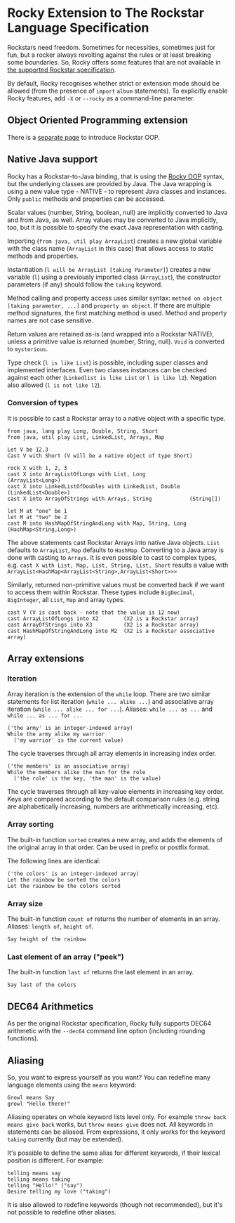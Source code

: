# Rocky Extension to The Rockstar Language Specification

Rockstars need freedom. Sometimes for necessities, sometimes just for fun, but a rocker always revolting against the rules or at least breaking some boundaries. So, Rocky offers some features that are not available in [the supported Rockstar specification](spec.md).

By default, Rocky recognises whether strict or extension mode should be allowed (from the presence of `import` `album` statements). To explicitly enable Rocky features, add `-X` or `--rocky` as a command-line parameter. 

## Object Oriented Programming extension

There is a [separate page](OOP.md) to introduce Rockstar OOP.

## Native Java support

Rocky has a Rockstar-to-Java binding, that is using the [Rocky OOP](OOP.md) syntax, but the underlying classes are provided by Java. The Java wrapping is using a new value type - NATIVE - to represent Java classes and instances. Only `public` methods and properties can be accessed.

Scalar values (number, String, boolean, null) are implicitly converted to Java and from Java, as well. Array values may be converted to Java implicitly, too, but it is possible to specify the exact Java representation with casting.

Importing (`from java, util play ArrayList`) creates a new global variable with the class name (`ArrayList` in this case) that allows access to static methods and properties. 

Instantiation (`l will be ArrayList [taking Parameter]`) creates a new variable (`l`) using a previously imported class (`ArrayList`), the constructor parameters (if any) should follow the `taking` keyword. 

Method calling and property access uses similar syntax: `method on object [taking parameter, ...]` and `property on object`. If there are multiple method signatures, the first matching method is used. Method and property names are not case sensitive.

Return values are retained as-is (and wrapped into a Rockstar NATIVE), unless a primitive value is returned (number, String, null). `Void` is converted to `mysterious`. 

Type check (`l is like List`) is possible, including super classes and implemented interfaces. Even two classes instances can be checked against each other (`Linkedlist is like List` or `l is like l2`). Negation also allowed (`l is not like l2`).

### Conversion of types

It is possible to cast a Rockstar array to a native object with a specific type. 

```
from java, lang play Long, Double, String, Short
from java, util play List, LinkedList, Arrays, Map

Let V be 12.3
Cast V with Short (V will be a native object of type Short)

rock X with 1, 2, 3
cast X into ArrayListOfLongs with List, Long              (ArrayList<Long>)
cast X into LinkedListOfDoubles with LinkedList, Double   (LinkedList<Double>)
cast X into ArrayOfStrings with Arrays, String            (String[])

let M at "one" be 1
let M at "two" be 2
cast M into HashMapOfStringAndLong with Map, String, Long (HashMap<String,Long>)
```
The above statements cast Rockstar Arrays into native Java objects. `List` defaults to `ArrayList`, `Map` defaults to `HashMap`. Converting to a Java array is done with casting to `Arrays`. It is even possible to cast to complex types, e.g. `cast X with List, Map, List, String, List, Short` results a value with `ArrayList<HashMap<ArrayList<String>,ArrayList<Short>>>`

Similarly, returned non-primitive values must be converted back if we want to access them within Rockstar. These types include `BigDecimal`, `BigInteger`, all `List`, `Map` and array types.

```
cast V (V is cast back - note that the value is 12 now)
cast ArrayListOfLongs into X2        (X2 is a Rockstar array)
cast ArrayOfStrings into X3          (X2 is a Rockstar array)
cast HashMapOfStringAndLong into M2  (X2 is a Rockstar associative array)
```

## Array extensions

### Iteration

Array iteration is the extension of the `while` loop. There are two similar statements for list iteration (`while ... alike ...`) and associative array iteration (`while ... alike ... for ...`).
Aliases: `while ... as ...` and `while ... as ... for ...`

```
('the army' is an integer-indexed array)
While the army alike my warrior
  ('my warrior' is the current value)
```
The cycle traverses through all array elements in increasing index order.

```
('the members' is an associative array)
While the members alike the man for the role
  ('the role' is the key, 'the man' is the value)
```
The cycle traverses through all key-value elements in increasing key order. Keys are compared according to the default comparison rules (e.g. string are alphabetically increasing, numbers are arithmetically increasing, etc).

### Array sorting

The built-in function `sorted` creates a new array, and adds the elements of the original array in that order. Can be used in prefix or postfix format. 

The following lines are identical:
```
('the colors' is an integer-indexed array)
Let the rainbow be sorted the colors
Let the rainbow be the colors sorted
```

### Array size

The built-in function `count of` returns the number of elements in an array. Aliases: `length of`, `height of`.

```
Say height of the rainbow
```

### Last element of an array ("peek")

The built-in function `last of` returns the last element in an array.
```
Say last of the colors
```

## DEC64 Arithmetics

As per the original Rockstar specification, Rocky fully supports DEC64 arithmetic with the `--dec64` command line option (including rounding functions).

## Aliasing

So, you want to express yourself as you want? You can redefine many language elements using the `means` keyword:
```
Growl means Say
growl "Hello there!"
```

Aliasing operates on whole keyword lists level only. For example `throw back means give back` works, but `throw means give` does not.
All keywords in statements can be aliased. From expressions, it only works for the keyword `taking` currently (but may be extended). 

It's possible to define the same alias for different keywords, if their lexical position is different. For example:
```
telling means say
telling means taking
telling "Hello!" ("say")
Desire telling my love ("taking")
```

It is also allowed to redefine keywords (though not recommended), but it's not possible to redefine other aliases.


